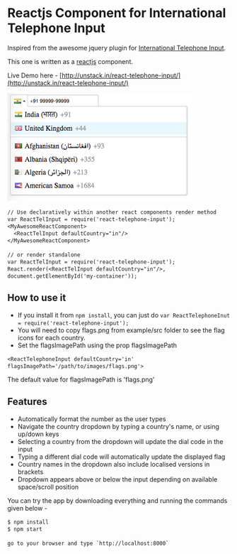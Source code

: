 Reactjs Component for International Telephone Input
===================================================

Inspired from the awesome jquery plugin for <a href="https://github.com/Bluefieldscom/intl-tel-input" target="_blank">International Telephone Input</a>.

This one is written as a [reactjs](http://facebook.github.io/react/) component.

Live Demo here - [http://unstack.in/react-telephone-input/](http://unstack.in/react-telephone-input/)

![How it looks](/images/react-telephone-number-screenshot.png?raw=true "How it looks")

```
// Use declaratively within another react components render method
var ReactTelInput = require('react-telephone-input');
<MyAwesomeReactComponent>
  <ReactTelInput defaultCountry="in"/>
</MyAwesomeReactComponent>

// or render standalone
var ReactTelInput = require('react-telephone-input');
React.render(<ReactTelInput defaultCountry="in"/>, document.getElementById('my-container'));
```

## How to use it
- If you install it from `npm install`, you can just do `var ReactTelephoneInut = require('react-telephone-input');`
- You will need to copy flags.png from example/src folder to see the flag icons for each country.
- Set the flagsImagePath using the prop flagsImagePath
```
<ReactTelephoneInput defaultCountry='in' flagsImagePath='/path/to/images/flags.png'>
```
The default value for flagsImagePath is 'flags.png'


## Features
* Automatically format the number as the user types
* Navigate the country dropdown by typing a country's name, or using up/down keys
* Selecting a country from the dropdown will update the dial code in the input
* Typing a different dial code will automatically update the displayed flag
* Country names in the dropdown also include localised versions in brackets
* Dropdown appears above or below the input depending on available space/scroll position

You can try the app by downloading everything and running the commands given below -

```
$ npm install
$ npm start

go to your browser and type `http://localhost:8000`
```
